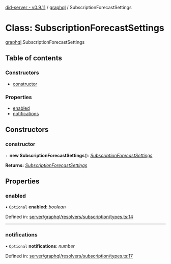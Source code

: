 [did-server - v0.9.11](../README.md) / [graphql](../modules/graphql.md) / SubscriptionForecastSettings

# Class: SubscriptionForecastSettings

[graphql](../modules/graphql.md).SubscriptionForecastSettings

## Table of contents

### Constructors

- [constructor](graphql.subscriptionforecastsettings.md#constructor)

### Properties

- [enabled](graphql.subscriptionforecastsettings.md#enabled)
- [notifications](graphql.subscriptionforecastsettings.md#notifications)

## Constructors

### constructor

\+ **new SubscriptionForecastSettings**(): [*SubscriptionForecastSettings*](graphql.subscriptionforecastsettings.md)

**Returns:** [*SubscriptionForecastSettings*](graphql.subscriptionforecastsettings.md)

## Properties

### enabled

• `Optional` **enabled**: *boolean*

Defined in: [server/graphql/resolvers/subscription/types.ts:14](https://github.com/Puzzlepart/did/blob/dev/server/graphql/resolvers/subscription/types.ts#L14)

___

### notifications

• `Optional` **notifications**: *number*

Defined in: [server/graphql/resolvers/subscription/types.ts:17](https://github.com/Puzzlepart/did/blob/dev/server/graphql/resolvers/subscription/types.ts#L17)
